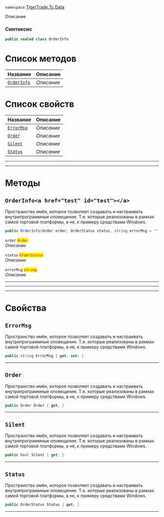 
`namespace` [TigerTrade.Tc](../../TigerTrade.Tc.md).[Data](../../TigerTrade.Tc/Data.md)


Описание

### Синтаксис
```csharp
public sealed class OrderInfo
```


# Список методов
| Название | Описание |
| --- | --- |
| [`OrderInfo`](./OrderInfo.cs/Методы/OrderInfo.md) | *Описание* |

# Список свойств
| Название | Описание |
| --- | --- |
| [`ErrorMsg`](./OrderInfo.cs/Свойства/ErrorMsg.md) | *Описание* |
| [`Order`](./OrderInfo.cs/Свойства/Order.md) | *Описание* |
| [`Silent`](./OrderInfo.cs/Свойства/Silent.md) | *Описание* |
| [`Status`](./OrderInfo.cs/Свойства/Status.md) | *Описание* |





***  
***  
# Методы

## `OrderInfo<a href="test" id="test"></a>`
Пространство имён, которое позволяет создавать и настраивать внутрипрограммные оповещение. Т.е. которые реализованы в рамках самой торговой платформы, а не, к примеру средствами Windows.

```csharp
public OrderInfo(Order order, OrderStatus status, string errorMsg = "")
```

`order` <mark style="color:red;">*`Order`*</mark>  
 *Описание*  

`status` <mark style="color:red;">*`OrderStatus`*</mark>  
 *Описание*  

`errorMsg` <mark style="color:red;">*`string`*</mark>  
 *Описание*  


***  
***  
 ***  
# Свойства

## `ErrorMsg`
Пространство имён, которое позволяет создавать и настраивать внутрипрограммные оповещение. Т.е. которые реализованы в рамках самой торговой платформы, а не, к примеру средствами Windows.

```csharp
public string ErrorMsg { get; set; }
```  
***

## `Order`
Пространство имён, которое позволяет создавать и настраивать внутрипрограммные оповещение. Т.е. которые реализованы в рамках самой торговой платформы, а не, к примеру средствами Windows.

```csharp
public Order Order { get; }
```  
***

## `Silent`
Пространство имён, которое позволяет создавать и настраивать внутрипрограммные оповещение. Т.е. которые реализованы в рамках самой торговой платформы, а не, к примеру средствами Windows.

```csharp
public bool Silent { get; }
```  
***

## `Status`
Пространство имён, которое позволяет создавать и настраивать внутрипрограммные оповещение. Т.е. которые реализованы в рамках самой торговой платформы, а не, к примеру средствами Windows.

```csharp
public OrderStatus Status { get; }
```  
***

